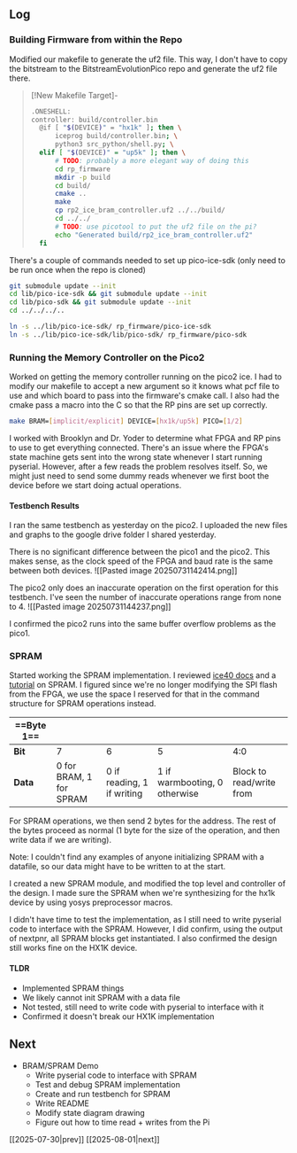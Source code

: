 ## Log
### Building Firmware from within the Repo
Modified our makefile to generate the uf2 file. This way, I don't have to copy the bitstream to the BitstreamEvolutionPico repo and generate the uf2 file there. 

> [!New Makefile Target]-
> ```bash
> .ONESHELL:
> controller: build/controller.bin
> 	@if [ "$(DEVICE)" = "hx1k" ]; then \
> 		iceprog build/controller.bin; \
> 		python3 src_python/shell.py; \
> 	elif [ "$(DEVICE)" = "up5k" ]; then \
> 		# TODO: probably a more elegant way of doing this
> 		cd rp_firmware
> 		mkdir -p build
> 		cd build/
> 		cmake .. 
> 		make
> 		cp rp2_ice_bram_controller.uf2 ../../build/
> 		cd ../../
> 		# TODO: use picotool to put the uf2 file on the pi?
> 		echo "Generated build/rp2_ice_bram_controller.uf2"
> 	fi
> ```

There's a couple of commands needed to set up pico-ice-sdk (only need to be run once when the repo is cloned)
```bash
git submodule update --init
cd lib/pico-ice-sdk && git submodule update --init
cd lib/pico-sdk && git submodule update --init
cd ../../../..

ln -s ../lib/pico-ice-sdk/ rp_firmware/pico-ice-sdk
ln -s ../lib/pico-ice-sdk/lib/pico-sdk/ rp_firmware/pico-sdk
```
### Running the Memory Controller on the Pico2
Worked on getting the memory controller running on the pico2 ice. I had to modify our makefile to accept a new argument so it knows what pcf file to use and which board to pass into the firmware's cmake call. I also had the cmake pass a macro into the C so that the RP pins are set up correctly.
```bash
make BRAM=[implicit/explicit] DEVICE=[hx1k/up5k] PICO=[1/2]
```

I worked with Brooklyn and Dr. Yoder to determine what FPGA and RP pins to use to get everything connected. There's an issue where the FPGA's state machine gets sent into the wrong state whenever I start running pyserial. However, after a few reads the problem resolves itself. So, we might just need to send some dummy reads whenever we first boot the device before we start doing actual operations. 

#### Testbench Results
I ran the same testbench as yesterday on the pico2. I uploaded the new files and graphs to the google drive folder I shared yesterday.

There is no significant difference between the pico1 and the pico2. This makes sense, as the clock speed of the FPGA and baud rate is the same between both devices. 
![[Pasted image 20250731142414.png]]

The pico2 only does an inaccurate operation on the first operation for this testbench. I've seen the number of inaccurate operations range from none to 4.
![[Pasted image 20250731144237.png]]

I confirmed the pico2 runs into the same buffer overflow problems as the pico1.
### SPRAM
Started working the SPRAM implementation. I reviewed [ice40 docs](https://pages.hmc.edu/brake/class/e155/fa23/assets/doc/FPGA-TN-02022-1-3-iCE40-SPRAM-Usage-Guide.pdf) and a [tutorial](https://projectf.io/posts/spram-ice40-fpga/) on SPRAM. I figured since we're no longer modifying the SPI flash from the FPGA, we use the space I reserved for that in the command structure for SPRAM operations instead.

| ==**Byte 1**== |                         |                            |                               |                          |
| -------------- | ----------------------- | -------------------------- | ----------------------------- | ------------------------ |
| **Bit**        | 7                       | 6                          | 5                             | 4:0                      |
| **Data**       | 0 for BRAM, 1 for SPRAM | 0 if reading, 1 if writing | 1 if warmbooting, 0 otherwise | Block to read/write from |
For SPRAM operations, we then send 2 bytes for the address. The rest of the bytes proceed as normal (1 byte for the size of the operation, and then write data if we are writing).

Note: I couldn't find any examples of anyone initializing SPRAM with a datafile, so our data might have to be written to at the start.

I created a new SPRAM module, and modified the top level and controller of the design. I made sure the SPRAM when we're synthesizing for the hx1k device by using yosys preprocessor macros.

I didn't have time to test the implementation, as I still need to write pyserial code to interface with the SPRAM. However, I did confirm, using the output of nextpnr, all SPRAM blocks get instantiated. I also confirmed the design still works fine on the HX1K device.
#### TLDR
- Implemented SPRAM things
- We likely cannot init SPRAM with a data file
- Not tested, still need to write code with pyserial to interface with it
- Confirmed it doesn't break our HX1K implementation
## Next
- BRAM/SPRAM Demo
	- Write pyserial code to interface with SPRAM
	- Test and debug SPRAM implementation
	- Create and run testbench for SPRAM
	- Write README
	- Modify state diagram drawing
	- Figure out how to time read + writes from the Pi

[[2025-07-30|prev]] [[2025-08-01|next]]

